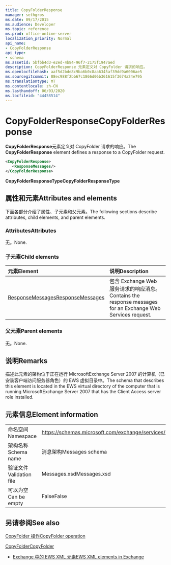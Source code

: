 ```yaml
---
title: CopyFolderResponse
manager: sethgros
ms.date: 09/17/2015
ms.audience: Developer
ms.topic: reference
ms.prod: office-online-server
localization_priority: Normal
api_name:
- CopyFolderResponse
api_type:
- schema
ms.assetid: 5bfbb4d3-e2ed-4b84-96f7-2175f1947aed
description: CopyFolderResponse 元素定义对 CopyFolder 请求的响应。
ms.openlocfilehash: aaf5d2bde8c9ba6b0c8aa6345af39dd9a6006ae5
ms.sourcegitcommit: 88ec988f2bb67c1866d06b361615f3674a24e795
ms.translationtype: MT
ms.contentlocale: zh-CN
ms.lasthandoff: 06/03/2020
ms.locfileid: "44458514"
---
```

# <a name="copyfolderresponse"></a><span data-ttu-id="5b441-103">CopyFolderResponse</span><span class="sxs-lookup"><span data-stu-id="5b441-103">CopyFolderResponse</span></span>

<span data-ttu-id="5b441-104">**CopyFolderResponse**元素定义对 CopyFolder 请求的响应。</span><span class="sxs-lookup"><span data-stu-id="5b441-104">The **CopyFolderResponse** element defines a response to a CopyFolder request.</span></span> 
  
```xml
<CopyFolderResponse>
   <ResponseMessages/>
</CopyFolderResponse>
```

 <span data-ttu-id="5b441-105">**CopyFolderResponseType**</span><span class="sxs-lookup"><span data-stu-id="5b441-105">**CopyFolderResponseType**</span></span>
## <a name="attributes-and-elements"></a><span data-ttu-id="5b441-106">属性和元素</span><span class="sxs-lookup"><span data-stu-id="5b441-106">Attributes and elements</span></span>

<span data-ttu-id="5b441-107">下面各部分介绍了属性、子元素和父元素。</span><span class="sxs-lookup"><span data-stu-id="5b441-107">The following sections describe attributes, child elements, and parent elements.</span></span>
  
### <a name="attributes"></a><span data-ttu-id="5b441-108">Attributes</span><span class="sxs-lookup"><span data-stu-id="5b441-108">Attributes</span></span>

<span data-ttu-id="5b441-109">无。</span><span class="sxs-lookup"><span data-stu-id="5b441-109">None.</span></span>
  
### <a name="child-elements"></a><span data-ttu-id="5b441-110">子元素</span><span class="sxs-lookup"><span data-stu-id="5b441-110">Child elements</span></span>

|<span data-ttu-id="5b441-111">**元素**</span><span class="sxs-lookup"><span data-stu-id="5b441-111">**Element**</span></span>|<span data-ttu-id="5b441-112">**说明**</span><span class="sxs-lookup"><span data-stu-id="5b441-112">**Description**</span></span>|
|:-----|:-----|
|[<span data-ttu-id="5b441-113">ResponseMessages</span><span class="sxs-lookup"><span data-stu-id="5b441-113">ResponseMessages</span></span>](responsemessages.md) <br/> |<span data-ttu-id="5b441-114">包含 Exchange Web 服务请求的响应消息。</span><span class="sxs-lookup"><span data-stu-id="5b441-114">Contains the response messages for an Exchange Web Services request.</span></span>  <br/> |
   
### <a name="parent-elements"></a><span data-ttu-id="5b441-115">父元素</span><span class="sxs-lookup"><span data-stu-id="5b441-115">Parent elements</span></span>

<span data-ttu-id="5b441-116">无。</span><span class="sxs-lookup"><span data-stu-id="5b441-116">None.</span></span>
  
## <a name="remarks"></a><span data-ttu-id="5b441-117">说明</span><span class="sxs-lookup"><span data-stu-id="5b441-117">Remarks</span></span>

<span data-ttu-id="5b441-118">描述此元素的架构位于正在运行 MicrosoftExchange Server 2007 的计算机（已安装客户端访问服务器角色）的 EWS 虚拟目录中。</span><span class="sxs-lookup"><span data-stu-id="5b441-118">The schema that describes this element is located in the EWS virtual directory of the computer that is running MicrosoftExchange Server 2007 that has the Client Access server role installed.</span></span>
  
## <a name="element-information"></a><span data-ttu-id="5b441-119">元素信息</span><span class="sxs-lookup"><span data-stu-id="5b441-119">Element information</span></span>

|||
|:-----|:-----|
|<span data-ttu-id="5b441-120">命名空间</span><span class="sxs-lookup"><span data-stu-id="5b441-120">Namespace</span></span>  <br/> |https://schemas.microsoft.com/exchange/services/2006/messages  <br/> |
|<span data-ttu-id="5b441-121">架构名称</span><span class="sxs-lookup"><span data-stu-id="5b441-121">Schema name</span></span>  <br/> |<span data-ttu-id="5b441-122">消息架构</span><span class="sxs-lookup"><span data-stu-id="5b441-122">Messages schema</span></span>  <br/> |
|<span data-ttu-id="5b441-123">验证文件</span><span class="sxs-lookup"><span data-stu-id="5b441-123">Validation file</span></span>  <br/> |<span data-ttu-id="5b441-124">Messages.xsd</span><span class="sxs-lookup"><span data-stu-id="5b441-124">Messages.xsd</span></span>  <br/> |
|<span data-ttu-id="5b441-125">可以为空</span><span class="sxs-lookup"><span data-stu-id="5b441-125">Can be empty</span></span>  <br/> |<span data-ttu-id="5b441-126">False</span><span class="sxs-lookup"><span data-stu-id="5b441-126">False</span></span>  <br/> |
   
## <a name="see-also"></a><span data-ttu-id="5b441-127">另请参阅</span><span class="sxs-lookup"><span data-stu-id="5b441-127">See also</span></span>



[<span data-ttu-id="5b441-128">CopyFolder 操作</span><span class="sxs-lookup"><span data-stu-id="5b441-128">CopyFolder operation</span></span>](copyfolder-operation.md)
  
[<span data-ttu-id="5b441-129">CopyFolder</span><span class="sxs-lookup"><span data-stu-id="5b441-129">CopyFolder</span></span>](copyfolder.md)


- [<span data-ttu-id="5b441-130">Exchange 中的 EWS XML 元素</span><span class="sxs-lookup"><span data-stu-id="5b441-130">EWS XML elements in Exchange</span></span>](ews-xml-elements-in-exchange.md)

